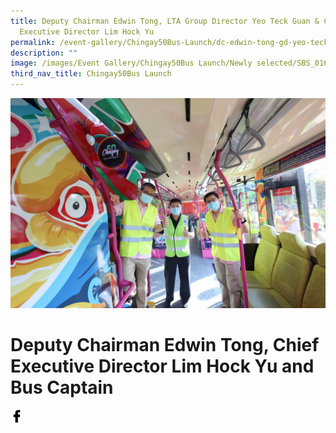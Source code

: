 ```yaml
---
title: Deputy Chairman Edwin Tong, LTA Group Director Yeo Teck Guan & Chief
  Executive Director Lim Hock Yu
permalink: /event-gallery/Chingay50Bus-Launch/dc-edwin-tong-gd-yeo-teck-guan-ced-lim-hock-yu-and-bus-captain
description: ""
image: /images/Event Gallery/Chingay50Bus Launch/Newly selected/SBS_0160.jpg
third_nav_title: Chingay50Bus Launch
---
```


![Deputy Chairman Edwin Tong, Chief Executive Director Lim Hock Yu and Bus Captain](/images/Event%20Gallery/Chingay50Bus%20Launch/Newly%20selected/SBS_0160.jpg)

# **Deputy Chairman Edwin Tong, Chief Executive Director Lim Hock Yu and Bus Captain**

<a href="http://www.facebook.com/sharer.php?u=http://www.chingay.gov.sg/image/event-gallery/dc-edwin-tong-ced-lim-hock-yu-and-bus-captain" style="float:left;">
	<img src="/images/facebook.png" style="width:auto;height:20px;">
</a>